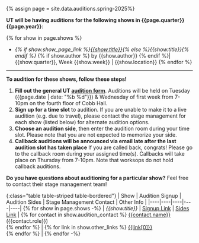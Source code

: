 {% assign page = site.data.auditions.spring-2025%}

**UT will be having auditions for the following shows in {{page.quarter}} {{page.year}}**:

{% for show in page.shows %}
  * *{% if show.show_page_link %}[{{show.title}}]({{show.show_page_link}}){% else %}{{show.title}}{% endif %}* {% if show.author %} by {{show.author}} {% endif %}\| {{show.quarter}}, Week {{show.week}} \| {{show.location}} {% endfor %}

---

**To audition for these shows, follow these steps!**

1. **Fill out the general UT [audition form]({{page.form_link}})**. Auditions will be held on Tuesday ({{page.date | date: "%b %d"}}) & Wednesday of first week from 7-10pm on the fourth floor of Cobb Hall.
2. **Sign up for a time slot** to audition. If you are unable to make it to a live audition (e.g. due to travel), please contact the stage management for each show (listed below) for alternate audition options.
3. **Choose an audition side**, then enter the audition room during your time slot. Please note that you are not expected to memorize your side.
4. **Callback auditions will be announced via email late after the last audition slot has taken place** If you are called back, congrats! Please go to the callback room during your assigned time(s). Callbacks will take place on Thursday from 7-10pm. Note that worksops do not hold callback auditions.

**Do you have questions about auditioning for a particular show?** Feel free to contact their stage management team!

{:class="table table-striped table-bordered"}
| Show | Audition Signup | Audition Sides | Stage Management Contact | Other Info |
|----|----|----|----|----|
{% for show in page.shows -%}
| *{{show.title}}* | [Signup Link]({{show.signup_link}}) | [Sides Link]({{show.sides_link}}) | {% for contact in show.audition_contact %} [{{contact.name}}](mailto:{{contact.email}}) ({{contact.role}}) <br> {% endfor %} | {% for link in show.other_links %} [{{link[0]}}]({{link[1]}}) <br> {% endfor %} | 
{% endfor -%}